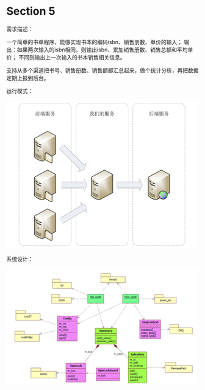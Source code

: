 
# Section 5

需求描述：

一个简单的书单程序，能够实现书本的编码isbn、销售册数、单价的输入； 输出：如果两次输入的isbn相同，则输出isbn、累加销售册数、销售总额和平均单价； 不同则输出上一次输入的书本销售相关信息。

支持从多个渠道把书号、销售册数、销售额都汇总起来，做个统计分析，再把数据定期上报到后台。

运行模式：

![拓扑结构](docs/image.png)

系统设计：

![UML图](docs/image-1.png)